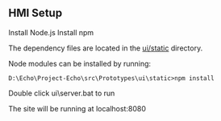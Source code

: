 ## HMI Setup

Install Node.js
Install npm

The dependency files are located in the [ui/static](ui/static) directory.

Node modules can be installed by running:

```dos
D:\Echo\Project-Echo\src\Prototypes\ui\static>npm install
```

Double click ui\server.bat to run

The site will be running at localhost:8080